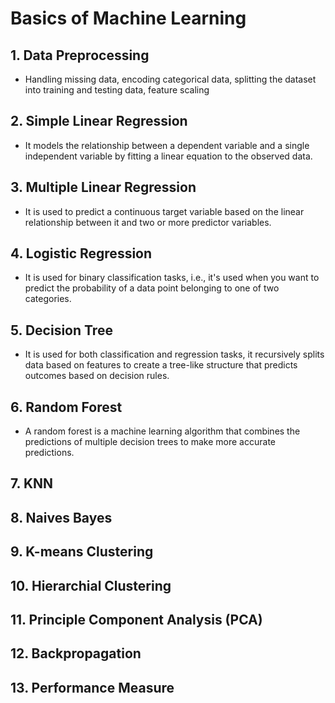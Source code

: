 # Basics of Machine Learning

## 1. Data Preprocessing
* Handling missing data, encoding categorical data, splitting the dataset into training and testing data, feature scaling

## 2. Simple Linear Regression
* It models the relationship between a dependent variable and a single independent variable by fitting a linear equation to the observed data.

## 3. Multiple Linear Regression
* It is used to predict a continuous target variable based on the linear relationship between it and two or more predictor variables.

## 4. Logistic Regression
* It is used for binary classification tasks, i.e., it's used when you want to predict the probability of a data point belonging to one of two categories.

## 5. Decision Tree
* It is used for both classification and regression tasks, it recursively splits data based on features to create a tree-like structure that predicts outcomes based on decision rules.

## 6. Random Forest
* A random forest is a machine learning algorithm that combines the predictions of multiple decision trees to make more accurate predictions.   

## 7. KNN
## 8. Naives Bayes
## 9. K-means Clustering
## 10. Hierarchial Clustering
## 11. Principle Component Analysis (PCA)
## 12. Backpropagation
## 13. Performance Measure
